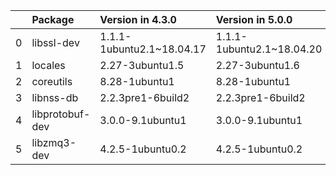 <!-- markdown-link-check-disable -->

|    | Package         | Version in 4.3.0          | Version in 5.0.0          | Status   |
|---:|:----------------|:--------------------------|:--------------------------|:---------|
|  0 | libssl-dev      | 1.1.1-1ubuntu2.1~18.04.17 | 1.1.1-1ubuntu2.1~18.04.20 | UPDATED  |
|  1 | locales         | 2.27-3ubuntu1.5           | 2.27-3ubuntu1.6           | UPDATED  |
|  2 | coreutils       | 8.28-1ubuntu1             | 8.28-1ubuntu1             |          |
|  3 | libnss-db       | 2.2.3pre1-6build2         | 2.2.3pre1-6build2         |          |
|  4 | libprotobuf-dev | 3.0.0-9.1ubuntu1          | 3.0.0-9.1ubuntu1          |          |
|  5 | libzmq3-dev     | 4.2.5-1ubuntu0.2          | 4.2.5-1ubuntu0.2          |          |